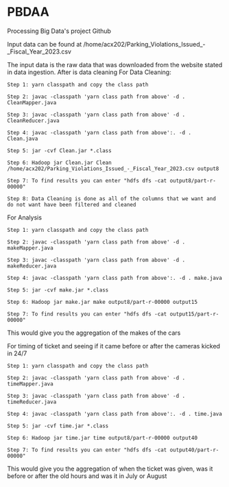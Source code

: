 # PBDAA
Processing Big Data's project Github

Input data can be found at /home/acx202/Parking_Violations_Issued_-_Fiscal_Year_2023.csv

The input data is the raw data that was downloaded from the website stated in data ingestion. After is data cleaning
For Data Cleaning:

	Step 1: yarn classpath and copy the class path

	Step 2: javac -classpath 'yarn class path from above' -d . CleanMapper.java

	Step 3: javac -classpath 'yarn class path from above' -d . CleanReducer.java

	Step 4: javac -classpath 'yarn class path from above':. -d . Clean.java

	Step 5: jar -cvf Clean.jar *.class

	Step 6: Hadoop jar Clean.jar Clean /home/acx202/Parking_Violations_Issued_-_Fiscal_Year_2023.csv output8

	Step 7: To find results you can enter "hdfs dfs -cat output8/part-r-00000"

	Step 8: Data Cleaning is done as all of the columns that we want and do not want have been filtered and cleaned

For Analysis

	Step 1: yarn classpath and copy the class path

	Step 2: javac -classpath 'yarn class path from above' -d . makeMapper.java

	Step 3: javac -classpath 'yarn class path from above' -d . makeReducer.java

	Step 4: javac -classpath 'yarn class path from above':. -d . make.java

	Step 5: jar -cvf make.jar *.class

	Step 6: Hadoop jar make.jar make output8/part-r-00000 output15

	Step 7: To find results you can enter "hdfs dfs -cat output15/part-r-00000"

This would give you the aggregation of the makes of the cars


For timing of ticket and seeing if it came before or after the cameras kicked in 24/7

	Step 1: yarn classpath and copy the class path

	Step 2: javac -classpath 'yarn class path from above' -d . timeMapper.java

	Step 3: javac -classpath 'yarn class path from above' -d . timeReducer.java

	Step 4: javac -classpath 'yarn class path from above':. -d . time.java

	Step 5: jar -cvf time.jar *.class

	Step 6: Hadoop jar time.jar time output8/part-r-00000 output40

	Step 7: To find results you can enter "hdfs dfs -cat output40/part-r-00000"

This would give you the aggregation of when the ticket was given, was it before or after the old hours and was it in July or August
